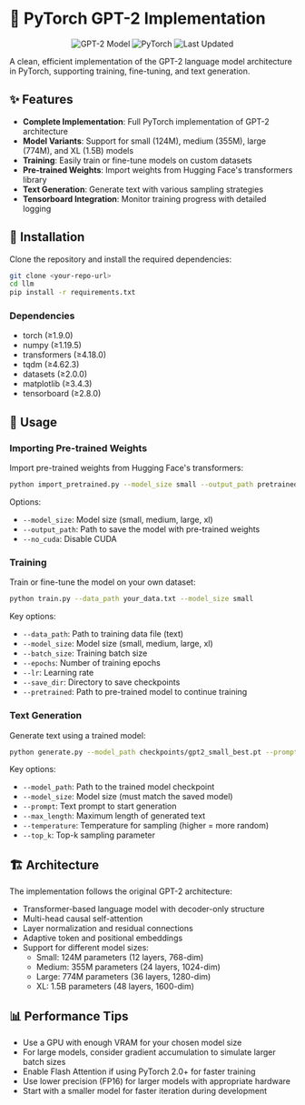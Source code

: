 # 🤖 PyTorch GPT-2 Implementation

<div align="center">

![GPT-2 Model](https://img.shields.io/badge/Model-GPT--2-brightgreen)
![PyTorch](https://img.shields.io/badge/PyTorch-1.9%2B-orange)
![Last Updated](https://img.shields.io/badge/Last%20Updated-March%202025-lightgrey)

</div>

A clean, efficient implementation of the GPT-2 language model architecture in PyTorch, supporting training, fine-tuning, and text generation.

## ✨ Features

- **Complete Implementation**: Full PyTorch implementation of GPT-2 architecture
- **Model Variants**: Support for small (124M), medium (355M), large (774M), and XL (1.5B) models
- **Training**: Easily train or fine-tune models on custom datasets
- **Pre-trained Weights**: Import weights from Hugging Face's transformers library
- **Text Generation**: Generate text with various sampling strategies
- **Tensorboard Integration**: Monitor training progress with detailed logging

## 🔧 Installation

Clone the repository and install the required dependencies:

```bash
git clone <your-repo-url>
cd llm
pip install -r requirements.txt
```

### Dependencies

- torch (≥1.9.0)
- numpy (≥1.19.5)
- transformers (≥4.18.0)
- tqdm (≥4.62.3)
- datasets (≥2.0.0)
- matplotlib (≥3.4.3)
- tensorboard (≥2.8.0)

## 🚀 Usage

### Importing Pre-trained Weights

Import pre-trained weights from Hugging Face's transformers:

```bash
python import_pretrained.py --model_size small --output_path pretrained_model.pt
```

Options:
- `--model_size`: Model size (small, medium, large, xl)
- `--output_path`: Path to save the model with pre-trained weights
- `--no_cuda`: Disable CUDA

### Training

Train or fine-tune the model on your own dataset:

```bash
python train.py --data_path your_data.txt --model_size small
```

Key options:
- `--data_path`: Path to training data file (text)
- `--model_size`: Model size (small, medium, large, xl)
- `--batch_size`: Training batch size
- `--epochs`: Number of training epochs
- `--lr`: Learning rate
- `--save_dir`: Directory to save checkpoints
- `--pretrained`: Path to pre-trained model to continue training

### Text Generation

Generate text using a trained model:

```bash
python generate.py --model_path checkpoints/gpt2_small_best.pt --prompt "Once upon a time"
```

Key options:
- `--model_path`: Path to the trained model checkpoint
- `--model_size`: Model size (must match the saved model)
- `--prompt`: Text prompt to start generation
- `--max_length`: Maximum length of generated text
- `--temperature`: Temperature for sampling (higher = more random)
- `--top_k`: Top-k sampling parameter

## 🏗️ Architecture

The implementation follows the original GPT-2 architecture:

- Transformer-based language model with decoder-only structure
- Multi-head causal self-attention
- Layer normalization and residual connections
- Adaptive token and positional embeddings
- Support for different model sizes:
  - Small: 124M parameters (12 layers, 768-dim)
  - Medium: 355M parameters (24 layers, 1024-dim)
  - Large: 774M parameters (36 layers, 1280-dim)
  - XL: 1.5B parameters (48 layers, 1600-dim)

## 📊 Performance Tips

- Use a GPU with enough VRAM for your chosen model size
- For large models, consider gradient accumulation to simulate larger batch sizes
- Enable Flash Attention if using PyTorch 2.0+ for faster training
- Use lower precision (FP16) for larger models with appropriate hardware
- Start with a smaller model for faster iteration during development
